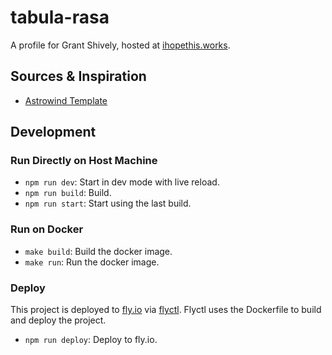 # tabula-rasa

A profile for Grant Shively, hosted at [ihopethis.works](https://ihopethis.works).

## Sources & Inspiration

- [Astrowind Template](https://github.com/onwidget/astrowind)

## Development

### Run Directly on Host Machine

- `npm run dev`: Start in dev mode with live reload.
- `npm run build`: Build.
- `npm run start`: Start using the last build.

### Run on Docker

- `make build`: Build the docker image.
- `make run`: Run the docker image.

### Deploy

This project is deployed to [fly.io](https://fly.io) via [flyctl]( https://fly.io/docs/flyctl/).
Flyctl uses the Dockerfile to build and deploy the project.

- `npm run deploy`: Deploy to fly.io.
